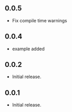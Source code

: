 ## 0.0.5

* Fix compile time warnings

## 0.0.4

* example added

## 0.0.2

* Initial release.

## 0.0.1

* Initial release.
